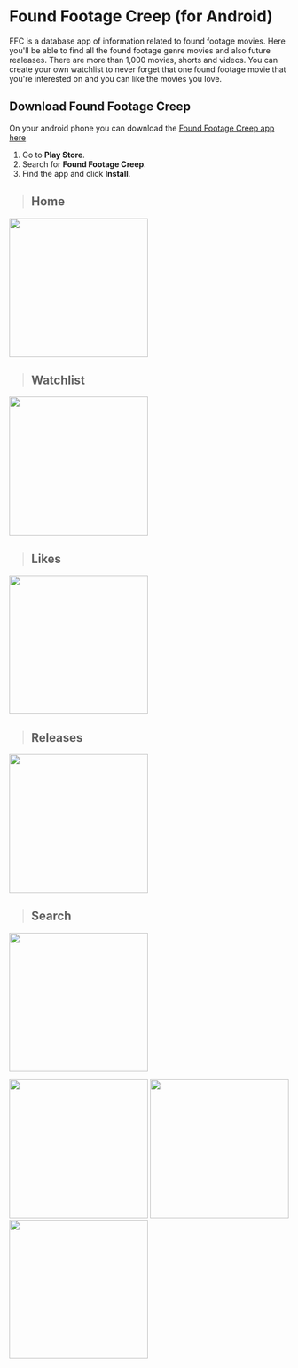 # Found Footage Creep (for Android)
FFC is a database app of information related to found footage movies. Here you'll be able to find all the found footage genre movies and also future realeases. There are more than 1,000 movies, shorts and videos. You can create your own watchlist to never forget that one found footage movie that you're interested on and you can like the movies you love.
## Download Found Footage Creep

  On your android phone you can download the [Found Footage Creep app here](https://play.google.com/store/apps/details?id=com.movies.foundfootage)
  1. Go to **Play Store**.
  2. Search for **Found Footage Creep**.
  3. Find the app and click **Install**.
  
> ## Home

<img src = "screenshots/home.jpg" width=250>

> ## Watchlist

<img src = "screenshots/watchlist.jpg" width=250>

> ## Likes

<img src = "screenshots/likes.jpg" width=250>

> ## Releases

<img src = "screenshots/ff4.jpg" width=250>

> ## Search

<img src = "screenshots/filter.jpg" width=250> 

<img src = "screenshots/ffsc1.jpg" width=250> <img src = "screenshots/ffsc3.jpg" width=250> <img src = "screenshots/ffsc5.jpg" width=250> 

